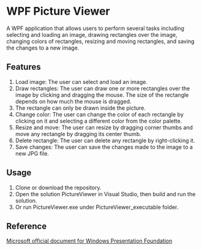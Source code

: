 # WPF Picture Viewer

A WPF application that allows users to perform several tasks including selecting and loading an image, drawing rectangles over the image, changing colors of rectangles, resizing and moving rectangles, and saving the changes to a new image.

## Features
1. Load image: The user can select and load an image.
2. Draw rectangles: The user can draw one or more rectangles over the image by clicking and dragging the mouse. The size of the rectangle depends on how much the mouse is dragged.
3. The rectangle can only be drawn inside the picture.
4. Change color: The user can change the color of each rectangle by clicking on it and selecting a different color from the color palette.
5. Resize and move: The user can resize by dragging corner thumbs and move any rectangle by dragging its center thumb.
6. Delete rectangle: The user can delete any rectangle by right-clicking it.
7. Save changes: The user can save the changes made to the image to a new JPG file.

## Usage
1. Clone or download the repository.
2. Open the solution PictureViewer in Visual Studio, then build and run the solution.
3. Or run PictureViewer.exe under PictureViewer_executable folder.

## Reference

[Microsoft official document for Windows Presentation Foundation](https://learn.microsoft.com/en-us/dotnet/desktop/wpf/controls/?view=netframeworkdesktop-4.8)